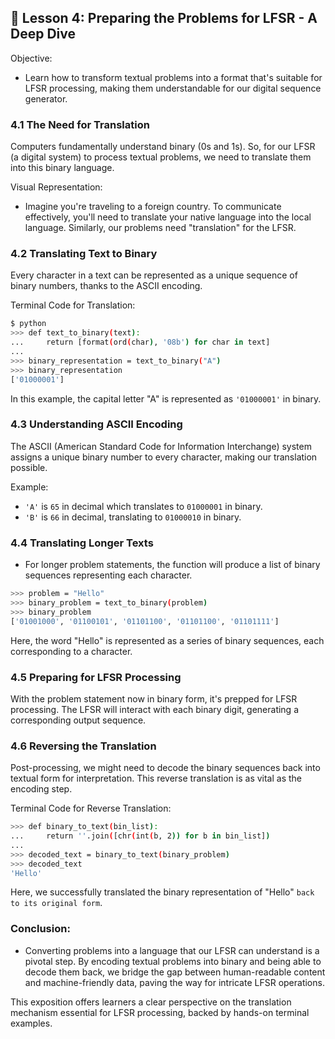 ## 📝 Lesson 4: Preparing the Problems for LFSR - A Deep Dive
Objective:
- Learn how to transform textual problems into a format that's suitable for LFSR processing, making them understandable for our digital sequence generator.

### 4.1 The Need for Translation
Computers fundamentally understand binary (0s and 1s). So, for our LFSR (a digital system) to process textual problems, we need to translate them into this binary language.

Visual Representation:
- Imagine you're traveling to a foreign country. To communicate effectively, you'll need to translate your native language into the local language. Similarly, our problems need "translation" for the LFSR.

### 4.2 Translating Text to Binary
Every character in a text can be represented as a unique sequence of binary numbers, thanks to the ASCII encoding.

Terminal Code for Translation:
```bash
$ python
>>> def text_to_binary(text):
...     return [format(ord(char), '08b') for char in text]
...
>>> binary_representation = text_to_binary("A")
>>> binary_representation
['01000001']
```
In this example, the capital letter "A" is represented as `'01000001'` in binary.

### 4.3 Understanding ASCII Encoding
The ASCII (American Standard Code for Information Interchange) system assigns a unique binary number to every character, making our translation possible.

Example:

- `'A'` is `65` in decimal which translates to `01000001` in binary.
- `'B'` is `66` in decimal, translating to `01000010` in binary.

### 4.4 Translating Longer Texts
- For longer problem statements, the function will produce a list of binary sequences representing each character.

```bash
>>> problem = "Hello"
>>> binary_problem = text_to_binary(problem)
>>> binary_problem
['01001000', '01100101', '01101100', '01101100', '01101111']
```
Here, the word "Hello" is represented as a series of binary sequences, each corresponding to a character.

### 4.5 Preparing for LFSR Processing
With the problem statement now in binary form, it's prepped for LFSR processing. The LFSR will interact with each binary digit, generating a corresponding output sequence.

### 4.6 Reversing the Translation
Post-processing, we might need to decode the binary sequences back into textual form for interpretation. This reverse translation is as vital as the encoding step.

Terminal Code for Reverse Translation:
```bash
>>> def binary_to_text(bin_list):
...     return ''.join([chr(int(b, 2)) for b in bin_list])
...
>>> decoded_text = binary_to_text(binary_problem)
>>> decoded_text
'Hello'
```
Here, we successfully translated the binary representation of "Hello" `back to its original form`.

### Conclusion:
- Converting problems into a language that our LFSR can understand is a pivotal step. By encoding textual problems into binary and being able to decode them back, we bridge the gap between human-readable content and machine-friendly data, paving the way for intricate LFSR operations.

This exposition offers learners a clear perspective on the translation mechanism essential for LFSR processing, backed by hands-on terminal examples.